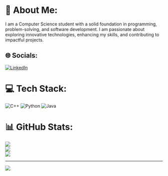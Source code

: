 # 💫 About Me:
I am a Computer Science student with a solid foundation in programming, problem-solving, and software development. I am passionate about exploring innovative technologies, enhancing my skills, and contributing to impactful projects. 


## 🌐 Socials:
[![LinkedIn](https://img.shields.io/badge/LinkedIn-%230077B5.svg?logo=linkedin&logoColor=white)](https://www.linkedin.com/in/mario-maxim-341a91238/) 

# 💻 Tech Stack:
![C++](https://img.shields.io/badge/c++-%2300599C.svg?style=flat&logo=c%2B%2B&logoColor=white) ![Python](https://img.shields.io/badge/python-3670A0?style=flat&logo=python&logoColor=ffdd54) ![Java](https://img.shields.io/badge/java-%23ED8B00.svg?style=flat&logo=openjdk&logoColor=white)
# 📊 GitHub Stats:
![](https://github-readme-stats.vercel.app/api?username=MarioMaxim18&theme=github_dark&hide_border=true&include_all_commits=false&count_private=false)<br/>
![](https://github-readme-streak-stats.herokuapp.com/?user=MarioMaxim18&theme=github_dark&hide_border=true)<br/>
![](https://github-readme-stats.vercel.app/api/top-langs/?username=MarioMaxim18&theme=github_dark&hide_border=true&include_all_commits=false&count_private=false&layout=compact)

---
[![](https://visitcount.itsvg.in/api?id=MarioMaxim18&icon=0&color=0)](https://visitcount.itsvg.in)
